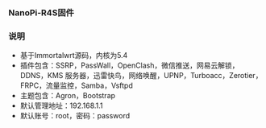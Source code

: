 ### NanoPi-R4S固件

### 说明 

- 基于Immortalwrt源码，内核为5.4
- 插件包含：SSRP，PassWall，OpenClash，微信推送，网易云解锁，DDNS，KMS 服务器，迅雷快鸟，网络唤醒，UPNP，Turboacc，Zerotier，FRPC，流量监控，Samba，Vsftpd
- 主题包含：Agron，Bootstrap
- 默认管理地址：192.168.1.1
- 默认账号：root，密码：password

